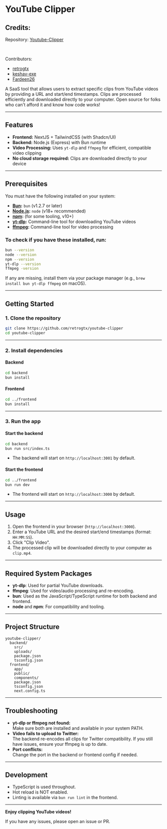 # YouTube Clipper

## Credits: <br/>
Repository: [Youtube-Clipper](https://github.com/retrogtx/youtube-clipper)

<br/>

Contributors: 
- [retrogtx](https://github.com/retrogtx)
- [keshav-exe](https://github.com/keshav-exe)
- [Fardeen26](https://github.com/Fardeen26)


A SaaS tool that allows users to extract specific clips from YouTube videos by providing a URL and start/end timestamps. Clips are processed efficiently and downloaded directly to your computer. Open source for folks who can't afford it and know how code works!

---

## Features

- **Frontend:** NextJS + TailwindCSS (with Shadcn/UI)
- **Backend:** Node.js (Express) with Bun runtime
- **Video Processing:** Uses `yt-dlp` and `ffmpeg` for efficient, compatible video clipping
- **No cloud storage required:** Clips are downloaded directly to your device

---

## Prerequisites

You must have the following installed on your system:

- **[Bun](https://bun.sh/):** `bun` (v1.2.7 or later)
- **[Node.js](https://nodejs.org/):** `node` (v18+ recommended)
- **[npm](https://www.npmjs.com/):** (for some tooling, v10+)
- **[yt-dlp](https://github.com/yt-dlp/yt-dlp):** Command-line tool for downloading YouTube videos
- **[ffmpeg](https://ffmpeg.org/):** Command-line tool for video processing

### To check if you have these installed, run:

```sh
bun --version
node --version
npm --version
yt-dlp --version
ffmpeg -version
```

If any are missing, install them via your package manager (e.g., `brew install bun yt-dlp ffmpeg` on macOS).

---

## Getting Started

### 1. Clone the repository

```sh
git clone https://github.com/retrogtx/youtube-clipper
cd youtube-clipper
```

---

### 2. Install dependencies

#### Backend

```sh
cd backend
bun install
```

#### Frontend

```sh
cd ../frontend
bun install
```

---

### 3. Run the app

#### Start the backend

```sh
cd backend
bun run src/index.ts
```

- The backend will start on `http://localhost:3001` by default.

#### Start the frontend

```sh
cd ../frontend
bun run dev
```

- The frontend will start on `http://localhost:3000` by default.

---

## Usage

1. Open the frontend in your browser (`http://localhost:3000`).
2. Enter a YouTube URL and the desired start/end timestamps (format: `HH:MM:SS`).
3. Click "Clip Video".
4. The processed clip will be downloaded directly to your computer as `clip.mp4`.

---

## Required System Packages

- **yt-dlp**: Used for partial YouTube downloads.
- **ffmpeg**: Used for video/audio processing and re-encoding.
- **bun**: Used as the JavaScript/TypeScript runtime for both backend and frontend.
- **node** and **npm**: For compatibility and tooling.

---

## Project Structure

```
youtube-clipper/
  backend/
    src/
    uploads/
    package.json
    tsconfig.json
  frontend/
    app/
    public/
    components/
    package.json
    tsconfig.json
    next.config.ts
```

---

## Troubleshooting

- **yt-dlp or ffmpeg not found:**  
  Make sure both are installed and available in your system PATH.
- **Video fails to upload to Twitter:**  
  The backend re-encodes all clips for Twitter compatibility. If you still have issues, ensure your ffmpeg is up to date.
- **Port conflicts:**  
  Change the port in the backend or frontend config if needed.

---

## Development

- TypeScript is used throughout.
- Hot reload is NOT enabled.
- Linting is available via `bun run lint` in the frontend.

---

**Enjoy clipping YouTube videos!**

If you have any issues, please open an issue or PR.
